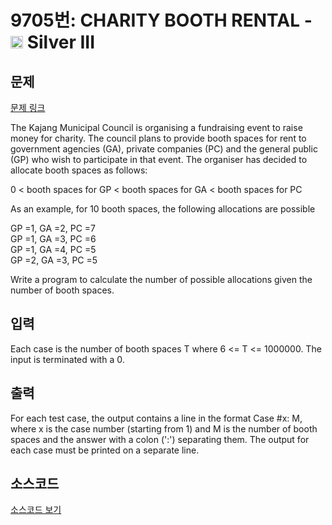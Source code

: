 # 9705번: CHARITY BOOTH RENTAL - <img src="https://static.solved.ac/tier_small/8.svg" style="height:20px" /> Silver III

<!-- performance -->

<!-- 문제 제출 후 깃허브에 푸시를 했을 때 제출한 코드의 성능이 입력될 공간입니다.-->

<!-- end -->

## 문제

[문제 링크](https://boj.kr/9705)


<p>The Kajang Municipal Council is organising a fundraising event to raise money for charity. The council plans to provide booth spaces for rent to government agencies (GA), private companies (PC) and the general public (GP) who wish to participate in that event. The organiser has decided to allocate booth spaces as follows:</p>

<p>0 &lt; booth spaces for GP &lt; booth spaces for GA &lt; booth spaces for PC</p>

<p>As an example, for 10 booth spaces, the following allocations are possible</p>

<p>GP =1, GA =2, PC =7<br>
GP =1, GA =3, PC =6<br>
GP =1, GA =4, PC =5<br>
GP =2, GA =3, PC =5</p>

<p>Write a program to calculate the number of possible allocations given the number of booth spaces.</p>



## 입력


<p>Each case is the number of booth spaces T where 6 &lt;= T &lt;= 1000000. The input is terminated with a 0.&nbsp;</p>



## 출력


<p>For each test case, the output contains a line in the format Case #x: M, where x is the case number (starting from 1) and M is the number of booth spaces and the answer with a colon (':') separating them. The output for each case must be printed on a separate line.</p>



## 소스코드

[소스코드 보기](CHARITY%20BOOTH%20RENTAL.cpp)